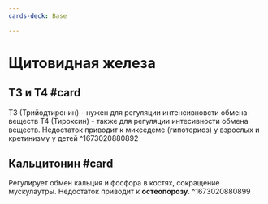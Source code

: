 ```yaml
---
cards-deck: Base

---
```


# Щитовидная железа

## Т3 и Т4 #card 
Т3 (Трийодтиронин) - нужен для регуляции интенсивновсти обмена веществ
Т4 (Тироксин) - также для регуляции интесивности обмена веществ. Недостаток приводит к микседеме (гипотериоз) у взрослых и кретинизму у детей
^1673020880892

## Кальцитонин #card 
Регулирует обмен кальция и фосфора в костях, сокращение мускулаутры. Недостаток приводит к **остеопорозу**.
^1673020880899

